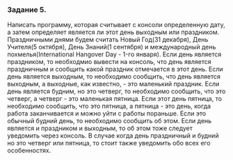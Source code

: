### Задание 5. 
Написать программу, которая считывает с консоли определенную дату, а затем определяет является ли этот день выходным или праздником. 
Праздничными днями будем считать Новый Год(31 декабря), День Учителя(5 октября), День Знаний(1 сентября) и международный день похмелья(International Hangover Day - 1-го января). 
Если день является праздником, то необходмио вывести на консоль, что день является праздничным и сообщить какой праздник отмечается в этот день. 
Если день является выходным, то необходимо сообщить, что день является выходным, а выходные, как известно, - это маленький праздник. 
Если день является будним, но это четверг, то необходимо сообщить, что это четверг, а четверг - это маленькая пятница. 
Если этот день пятница, то необходимо сообщить, что это пятница, а пятница - это день, когда работа заканчивается и можно уйти с работы пораньше. 
Если это обычный будний день, то необходимо сообщить об этом. 
Если день является и праздником и выходным, то об этом тоже следует уведомить через консоль. 
В случае когда день праздничный и будний но это четверг или пятница, то стоит также уведомить обо всех его особенностях.